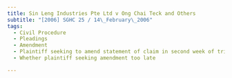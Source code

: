 ```yaml
---
title: Sin Leng Industries Pte Ltd v Ong Chai Teck and Others
subtitle: "[2006] SGHC 25 / 14\_February\_2006"
tags:
  - Civil Procedure
  - Pleadings
  - Amendment
  - Plaintiff seeking to amend statement of claim in second week of trial
  - Whether plaintiff seeking amendment too late

---
```


